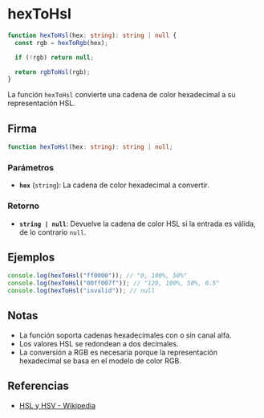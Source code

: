 # hexToHsl

```typescript
function hexToHsl(hex: string): string | null {
  const rgb = hexToRgb(hex);

  if (!rgb) return null;

  return rgbToHsl(rgb);
}
```

La función `hexToHsl` convierte una cadena de color hexadecimal a su representación HSL.

## Firma

```typescript
function hexToHsl(hex: string): string | null;
```

### Parámetros

- **`hex`** (`string`): La cadena de color hexadecimal a convertir.

### Retorno

- **`string | null`**: Devuelve la cadena de color HSL si la entrada es válida, de lo contrario `null`.

## Ejemplos

```typescript
console.log(hexToHsl("ff0000")); // "0, 100%, 50%"
console.log(hexToHsl("00ff007f")); // "120, 100%, 50%, 0.5"
console.log(hexToHsl("invalid")); // null
```

## Notas

- La función soporta cadenas hexadecimales con o sin canal alfa.
- Los valores HSL se redondean a dos decimales.
- La conversión a RGB es necesaria porque la representación hexadecimal se basa en el modelo de color RGB.

## Referencias

- [HSL y HSV - Wikipedia](https://es.wikipedia.org/wiki/HSL_y_HSV)
